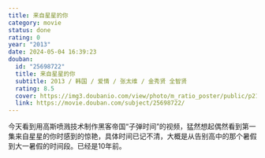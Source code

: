 ```yaml
---
title: 来自星星的你
category: movie
status: done
rating: 0
year: "2013"
date: 2024-05-04 16:39:23
douban:
  id: "25698722"
  title: 来自星星的你
  subtitle: 2013 / 韩国 / 爱情 / 张太维 / 金秀贤 全智贤
  rating: 8.5
  cover: https://img3.doubanio.com/view/photo/m_ratio_poster/public/p2172396383.jpg
  link: https://movie.douban.com/subject/25698722/
---
```


今天看到用高斯喷溅技术制作黑客帝国“子弹时间”的视频，猛然想起偶然看到第一集来自星星的你时感到的惊艳，具体时间已记不清，大概是从告别高中的那个暑假到大一暑假的时间段。已经是10年前。